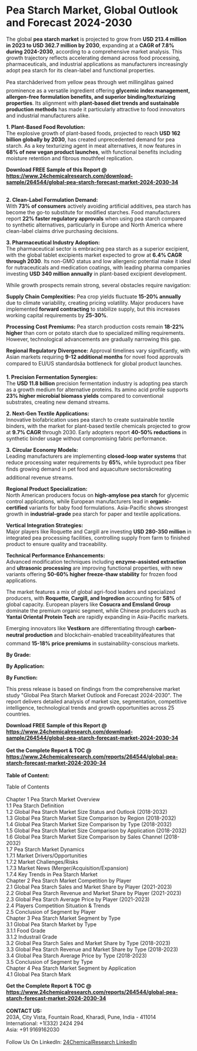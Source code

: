 <h1>Pea Starch Market, Global Outlook and Forecast 2024-2030</h1><p>The global <strong>pea starch market</strong> is projected to grow from <strong>USD 213.4 million in 2023 to USD 362.7 million by 2030</strong>, expanding at a <strong>CAGR of 7.8% during 2024-2030</strong>, according to a comprehensive market analysis. This growth trajectory reflects accelerating demand across food processing, pharmaceuticals, and industrial applications as manufacturers increasingly adopt pea starch for its clean-label and functional properties.</p><p>Pea starchâderived from yellow peas through wet millingâhas gained prominence as a versatile ingredient offering <strong>glycemic index management, allergen-free formulation benefits, and superior binding/texturizing properties</strong>. Its alignment with <strong>plant-based diet trends and sustainable production methods</strong> has made it particularly attractive to food innovators and industrial manufacturers alike.</p><p><strong>1. Plant-Based Food Revolution:</strong><br>
The explosive growth of plant-based foods, projected to reach <strong>USD 162 billion globally by 2030</strong>, has created unprecedented demand for pea starch. As a key texturizing agent in meat alternatives, it now features in <strong>68% of new vegan product launches</strong>, with functional benefits including moisture retention and fibrous mouthfeel replication.</p><div><b>Download FREE Sample of this Report @ 
            <a href="https://www.24chemicalresearch.com/download-sample/264544/global-pea-starch-forecast-market-2024-2030-34">
            https://www.24chemicalresearch.com/download-sample/264544/global-pea-starch-forecast-market-2024-2030-34</a></b></div><br><p><strong>2. Clean-Label Formulation Demand:</strong><br>
With <strong>73% of consumers</strong> actively avoiding artificial additives, pea starch has become the go-to substitute for modified starches. Food manufacturers report <strong>22% faster regulatory approvals</strong> when using pea starch compared to synthetic alternatives, particularly in Europe and North America where clean-label claims drive purchasing decisions.</p><p><strong>3. Pharmaceutical Industry Adoption:</strong><br>
The pharmaceutical sector is embracing pea starch as a superior excipient, with the global tablet excipients market expected to grow at <strong>6.4% CAGR through 2030</strong>. Its non-GMO status and low allergenic potential make it ideal for nutraceuticals and medication coatings, with leading pharma companies investing <strong>USD 340 million annually</strong> in plant-based excipient development.</p><p>While growth prospects remain strong, several obstacles require navigation:</p><p><strong>Supply Chain Complexities:</strong> Pea crop yields fluctuate <strong>15-20% annually</strong> due to climate variability, creating pricing volatility. Major producers have implemented <strong>forward contracting</strong> to stabilize supply, but this increases working capital requirements by <strong>25-30%</strong>.</p><p><strong>Processing Cost Premiums:</strong> Pea starch production costs remain <strong>18-22% higher</strong> than corn or potato starch due to specialized milling requirements. However, technological advancements are gradually narrowing this gap.</p><p><strong>Regional Regulatory Divergence:</strong> Approval timelines vary significantly, with Asian markets requiring <strong>9-12 additional months</strong> for novel food approvals compared to EU/US standardsâa bottleneck for global product launches.</p><p><strong>1. Precision Fermentation Synergies:</strong><br>
The <strong>USD 11.8 billion</strong> precision fermentation industry is adopting pea starch as a growth medium for alternative proteins. Its amino acid profile supports <strong>23% higher microbial biomass yields</strong> compared to conventional substrates, creating new demand streams.</p><p><strong>2. Next-Gen Textile Applications:</strong><br>
Innovative biofabrication uses pea starch to create sustainable textile binders, with the market for plant-based textile chemicals projected to grow at <strong>9.7% CAGR</strong> through 2030. Early adopters report <strong>40-50% reductions</strong> in synthetic binder usage without compromising fabric performance.</p><p><strong>3. Circular Economy Models:</strong><br>
Leading manufacturers are implementing <strong>closed-loop water systems</strong> that reduce processing water requirements by <strong>65%</strong>, while byproduct pea fiber finds growing demand in pet food and aquaculture sectorsâcreating additional revenue streams.</p><p><strong>Regional Product Specialization:</strong><br>
    North American producers focus on <strong>high-amylose pea starch</strong> for glycemic control applications, while European manufacturers lead in <strong>organic-certified</strong> variants for baby food formulations. Asia-Pacific shows strongest growth in <strong>industrial-grade</strong> pea starch for paper and textile applications.</p><p><strong>Vertical Integration Strategies:</strong><br>
    Major players like Roquette and Cargill are investing <strong>USD 280-350 million</strong> in integrated pea processing facilities, controlling supply from farm to finished product to ensure quality and traceability.</p><p><strong>Technical Performance Enhancements:</strong><br>
    Advanced modification techniques including <strong>enzyme-assisted extraction</strong> and <strong>ultrasonic processing</strong> are improving functional properties, with new variants offering <strong>50-60% higher freeze-thaw stability</strong> for frozen food applications.</p><p>The market features a mix of global agri-food leaders and specialized producers, with <strong>Roquette, Cargill, and Ingredion</strong> accounting for <strong>58%</strong> of global capacity. European players like <strong>Cosucra and Emsland Group</strong> dominate the premium organic segment, while Chinese producers such as <strong>Yantai Oriental Protein Tech</strong> are rapidly expanding in Asia-Pacific markets.</p><p>Emerging innovators like <strong>Vestkorn</strong> are differentiating through <strong>carbon-neutral production</strong> and blockchain-enabled traceabilityâfeatures that command <strong>15-18% price premiums</strong> in sustainability-conscious markets.</p><p><strong>By Grade:</strong></p><p><strong>By Application:</strong></p><p><strong>By Function:</strong></p><p>This press release is based on findings from the comprehensive market study "Global Pea Starch Market Outlook and Forecast 2024-2030". The report delivers detailed analysis of market size, segmentation, competitive intelligence, technological trends and growth opportunities across 25 countries.</p><div><b>Download FREE Sample of this Report @ 
            <a href="https://www.24chemicalresearch.com/download-sample/264544/global-pea-starch-forecast-market-2024-2030-34">
            https://www.24chemicalresearch.com/download-sample/264544/global-pea-starch-forecast-market-2024-2030-34</a></b></div><br><div><b>Get the Complete Report & TOC @ 
            <a href="https://www.24chemicalresearch.com/reports/264544/global-pea-starch-forecast-market-2024-2030-34">
            https://www.24chemicalresearch.com/reports/264544/global-pea-starch-forecast-market-2024-2030-34</a></b></div><br>
            <b>Table of Content:</b><p>Table of Contents<br />
<br />
Chapter 1 Pea Starch Market Overview<br />
    1.1 Pea Starch Definition<br />
    1.2 Global Pea Starch Market Size Status and Outlook (2018-2032)<br />
    1.3 Global Pea Starch Market Size Comparison by Region (2018-2032)<br />
    1.4 Global Pea Starch Market Size Comparison by Type (2018-2032)<br />
    1.5 Global Pea Starch Market Size Comparison by Application (2018-2032)<br />
    1.6 Global Pea Starch Market Size Comparison by Sales Channel (2018-2032)<br />
    1.7 Pea Starch Market Dynamics<br />
        1.7.1 Market Drivers/Opportunities<br />
        1.7.2 Market Challenges/Risks<br />
        1.7.3 Market News (Merger/Acquisition/Expansion)<br />
        1.7.4 Key Trends in Pea Starch Market<br />
Chapter 2 Pea Starch Market Competition by Player<br />
    2.1 Global Pea Starch Sales and Market Share by Player (2021-2023)<br />
    2.2 Global Pea Starch Revenue and Market Share by Player (2021-2023)<br />
    2.3 Global Pea Starch Average Price by Player (2021-2023)<br />
    2.4 Players Competition Situation & Trends<br />
    2.5 Conclusion of Segment by Player<br />
Chapter 3 Pea Starch Market Segment by Type<br />
    3.1 Global Pea Starch Market by Type<br />
        3.1.1 Food Grade<br />
        3.1.2 Industrail Grade<br />
    3.2 Global Pea Starch Sales and Market Share by Type (2018-2023)<br />
    3.3 Global Pea Starch Revenue and Market Share by Type (2018-2023)<br />
    3.4 Global Pea Starch Average Price by Type (2018-2023)<br />
    3.5 Conclusion of Segment by Type<br />
Chapter 4 Pea Starch Market Segment by Application<br />
    4.1 Global Pea Starch Mark</p><div><b>Get the Complete Report & TOC @ 
            <a href="https://www.24chemicalresearch.com/reports/264544/global-pea-starch-forecast-market-2024-2030-34">
            https://www.24chemicalresearch.com/reports/264544/global-pea-starch-forecast-market-2024-2030-34</a></b></div><br><b>CONTACT US:</b><br>
            203A, City Vista, Fountain Road, Kharadi, Pune, India - 411014<br>
            International: +1(332) 2424 294<br>
            Asia: +91 9169162030 <br><br>
            Follow Us On LinkedIn: <a href="https://www.linkedin.com/company/24chemicalresearch/">24ChemicalResearch LinkedIn</a>